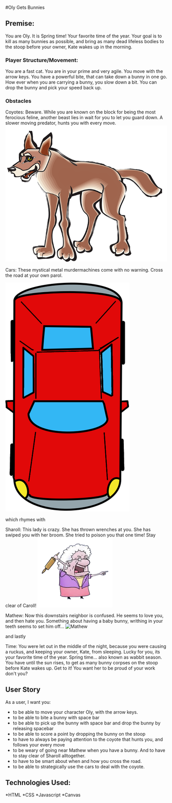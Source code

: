 #Oly Gets Bunnies

## Premise: 

You are Oly. It is Spring time! Your favorite time of the year. Your goal is to kill as many bunnies as possible, and bring as many dead lifeless bodies to the stoop before your owner, Kate wakes up in the morning.

### Player Structure/Movement: 

You are a fast cat. You are in your prime and very agile. 
You move with the arrow keys. 
You have a powerful bite, that can take down a bunny in one go. 
How ever when you are carrying a bunny, you slow down a bit. 
You can drop the bunny and pick your speed back up. 

### Obstacles

Coyotes:
Beware. While you are known on the block for being the most ferocious feline, another beast lies in wait for you to let you guard down. A slower moving predator, hunts you with every move. 
![Coyote](img/coyote.png)

Cars:
These mystical metal murdermachines come with no warning. Cross the road at your own parol. 

![Cars](img/car1.png)

which rhymes with

Sharoll: 
This lady is crazy. She has thrown wrenches at you. She has swiped you with her broom. She tried to poison you that one time! Stay clear of Caroll! 
![Sharoll](img/angryCaroll.png)

Mathew:
Now this downstairs neighbor is confused. He seems to love you, and then hate you. Something about having a baby bunny, writhing in your teeth seems to set him off... 
![Mathew](/niceMathew.png)

and lastly 

Time:
You were let out in the middle of the night, because you were causing a ruckus, and keeping your owner, Kate, from sleeping. 
Lucky for you, its your favorite time of the year. Spring time... also known as wabbit season. You have until the sun rises, to get as many bunny corpses on the stoop before Kate wakes up. Get to it! You want her to be proud of your work don't you?

## User Story
As a user, I want you: 

* to be able to move your character Oly, with the arrow keys. 
* to be able to bite a bunny with space bar
* to be able to pick up the bunny with space bar and drop the bunny by releasing spacebar
* to be able to score a point by dropping the bunny on the stoop
* to have to always be paying attention to the coyote that hunts you, and follows your every move
* to be weary of going near Mathew when you have a bunny. And to have to stay clear of Sharoll alltogether. 
* to have to be smart about when and how you cross the road. 
* to be able to strategically use the cars to deal with the coyote. 

## Technologies Used: 
*HTML
*CSS
*Javascript
*Canvas